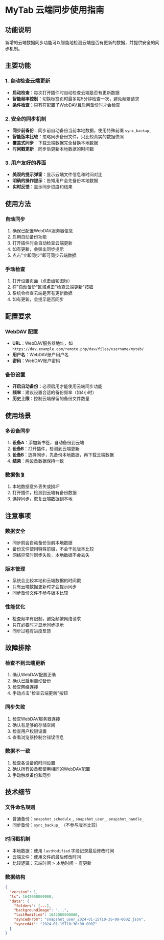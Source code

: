 # MyTab 云端同步使用指南

## 功能说明

新增的云端数据同步功能可以智能地检测云端是否有更新的数据，并提供安全的同步机制。

## 主要功能

### 1. 自动检查云端更新
- **启动检查**：每次打开插件时自动检查云端是否有更新数据
- **智能频率控制**：切换标签页时最多每5分钟检查一次，避免频繁请求
- **条件检查**：只有在配置了WebDAV且启用备份时才会检查

### 2. 安全的同步机制
- **同步前备份**：同步前自动备份当前本地数据，使用特殊前缀 `sync_backup_`
- **智能版本比较**：忽略同步备份文件，只比较真实的数据快照
- **覆盖式同步**：下载云端数据完全替换本地数据
- **时间戳更新**：同步后更新本地数据的时间戳

### 3. 用户友好的界面
- **美观的提示弹窗**：显示云端文件信息和时间对比
- **明确的操作提示**：告知用户会先备份本地数据
- **实时反馈**：显示同步进度和结果

## 使用方法

### 自动同步
1. 确保已配置WebDAV服务器信息
2. 启用自动备份功能
3. 打开插件时会自动检查云端更新
4. 如有更新，会弹出同步提示
5. 点击"立即同步"即可同步云端数据

### 手动检查
1. 打开设置页面（点击齿轮图标）
2. 在"自动备份"区域点击"检查云端更新"按钮
3. 系统会检查云端是否有更新数据
4. 如有更新，会提示是否同步

## 配置要求

### WebDAV 配置
- **URL**：WebDAV服务器地址，如 `https://dav.example.com/remote.php/dav/files/username/mytab/`
- **用户名**：WebDAV账户用户名
- **密码**：WebDAV账户密码

### 备份设置
- **开启自动备份**：必须启用才能使用云端同步功能
- **频率**：建议设置合适的备份频率（如4小时）
- **历史上限**：控制云端保留的备份文件数量

## 使用场景

### 多设备同步
1. **设备A**：添加新书签，自动备份到云端
2. **设备B**：打开插件，检测到云端更新
3. **设备B**：选择同步，先备份本地数据，再下载云端数据
4. **结果**：两设备数据保持一致

### 数据恢复
1. 本地数据意外丢失或损坏
2. 打开插件，检测到云端有备份数据
3. 选择同步，恢复云端数据到本地

## 注意事项

### 数据安全
- 同步前会自动备份当前本地数据
- 备份文件使用特殊前缀，不会干扰版本比较
- 网络异常时同步失败，本地数据不会丢失

### 版本管理
- 系统会比较本地和云端数据的时间戳
- 只有云端数据更新时才会提示同步
- 同步备份文件不参与版本比较

### 性能优化
- 检查频率有限制，避免频繁网络请求
- 只在必要时才显示同步提示
- 同步过程有进度反馈

## 故障排除

### 检查不到云端更新
1. 确认WebDAV配置正确
2. 确认已启用自动备份
3. 检查网络连接
4. 手动点击"检查云端更新"按钮

### 同步失败
1. 检查WebDAV服务器连接
2. 确认有足够的存储空间
3. 检查用户权限设置
4. 查看浏览器控制台错误信息

### 数据不一致
1. 检查各设备的时间设置
2. 确认所有设备都使用相同的WebDAV配置
3. 手动触发备份和同步

## 技术细节

### 文件命名规则
- 普通备份：`snapshot_schedule_`, `snapshot_user_`, `snapshot_handle_`
- 同步备份：`sync_backup_` （不参与版本比较）

### 时间戳机制
- 本地数据：使用 `lastModified` 字段记录最后修改时间
- 云端文件：使用文件的最后修改时间
- 比较逻辑：云端时间 > 本地时间 = 有更新

### 数据结构
```json
{
  "version": 1,
  "ts": 1642000000000,
  "data": {
    "folders": [...],
    "backgroundImage": "...",
    "lastModified": 1642000000000,
    "syncedFrom": "snapshot_user_2024-01-15T10-30-00-000Z.json",
    "syncedAt": "2024-01-15T10:30:00.000Z"
  }
}
```